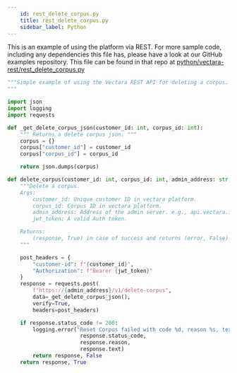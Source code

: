 ```yaml
---
    id: rest_delete_corpus.py
    title: rest_delete_corpus.py
    sidebar_label: Python
---
```


This is an example of using the platform via REST.  For more sample code, including any dependencies this file has, please have a look at our GitHub examples repository.  This file can be found in that repo at <a href="https://github.com/vectara/getting-started/tree/main/language-examples/python/vectara-rest/rest_delete_corpus.py">python/vectara-rest/rest_delete_corpus.py</a>

```py title="python/vectara-rest/rest_delete_corpus.py"
"""Simple example of using the Vectara REST API for deleting a corpus.
"""

import json
import logging
import requests

def _get_delete_corpus_json(customer_id: int, corpus_id: int):
    """ Returns a delete corpus json. """
    corpus = {}
    corpus["customer_id"] = customer_id
    corpus["corpus_id"] = corpus_id

    return json.dumps(corpus)

def delete_corpus(customer_id: int, corpus_id: int, admin_address: str, jwt_token: str):
    """Delete a corpus.
    Args:
        customer_id: Unique customer ID in vectara platform.
        corpus_id: Corpus ID in vectara platform.
        admin_address: Address of the admin server. e.g., api.vectara.io
        jwt_token: A valid Auth token.

    Returns:
        (response, True) in case of success and returns (error, False) in case of failure.
    """

    post_headers = {
        "customer-id": f"{customer_id}",
        "Authorization": f"Bearer {jwt_token}"
    }
    response = requests.post(
        f"https://{admin_address}/v1/delete-corpus",
        data=_get_delete_corpus_json(),
        verify=True,
        headers=post_headers)

    if response.status_code != 200:
        logging.error("Reset Corpus failed with code %d, reason %s, text %s",
                       response.status_code,
                       response.reason,
                       response.text)
        return response, False
    return response, True
```
